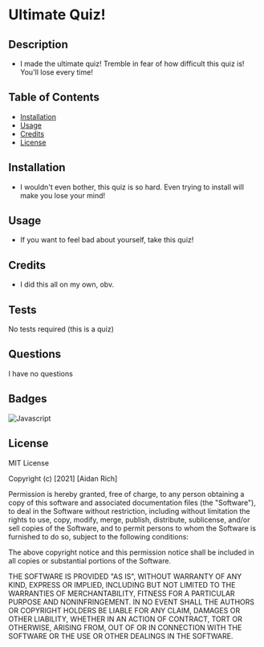 # Ultimate Quiz!
  ## Description
  - I made the ultimate quiz! Tremble in fear of how difficult this quiz is! You'll lose every time!
  ## Table of Contents
  - [Installation](#installation)
  - [Usage](#usage)
  - [Credits](#credits)
  - [License](#license)
  ## Installation
  - I wouldn't even bother, this quiz is so hard. Even trying to install will make you lose your mind!
  ## Usage
  - If you want to feel bad about yourself, take this quiz!
  ## Credits
  - I did this all on my own, obv.
  ## Tests
  No tests required (this is a quiz)
  ## Questions
  I have no questions
  ## Badges
  ![Javascript](https://img.shields.io/badge/js-JavaScript-brightgreen)
  ## License
  MIT License

Copyright (c) [2021] [Aidan Rich]
  
Permission is hereby granted, free of charge, to any person obtaining a copy
of this software and associated documentation files (the "Software"), to deal
in the Software without restriction, including without limitation the rights
to use, copy, modify, merge, publish, distribute, sublicense, and/or sell
copies of the Software, and to permit persons to whom the Software is
furnished to do so, subject to the following conditions:
  
The above copyright notice and this permission notice shall be included in all
copies or substantial portions of the Software.
  
THE SOFTWARE IS PROVIDED "AS IS", WITHOUT WARRANTY OF ANY KIND, EXPRESS OR
IMPLIED, INCLUDING BUT NOT LIMITED TO THE WARRANTIES OF MERCHANTABILITY,
FITNESS FOR A PARTICULAR PURPOSE AND NONINFRINGEMENT. IN NO EVENT SHALL THE
AUTHORS OR COPYRIGHT HOLDERS BE LIABLE FOR ANY CLAIM, DAMAGES OR OTHER
LIABILITY, WHETHER IN AN ACTION OF CONTRACT, TORT OR OTHERWISE, ARISING FROM,
OUT OF OR IN CONNECTION WITH THE SOFTWARE OR THE USE OR OTHER DEALINGS IN THE
SOFTWARE.
  
          